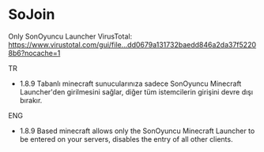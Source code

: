 # SoJoin
Only SonOyuncu Launcher
VirusTotal: https://www.virustotal.com/gui/file...dd0679a131732baedd846a2da37f52208b6?nocache=1

TR

* 1.8.9 Tabanlı minecraft sunucularınıza sadece SonOyuncu Minecraft Launcher'den girilmesini sağlar, diğer tüm istemcilerin girişini devre dışı bırakır.

ENG

* 1.8.9 Based minecraft allows only the SonOyuncu Minecraft Launcher to be entered on your servers, disables the entry of all other clients.
